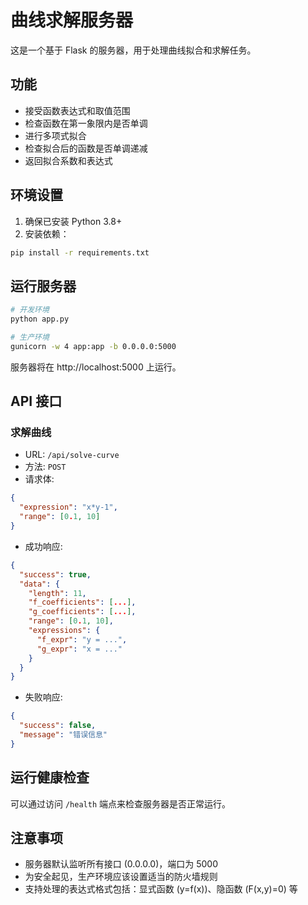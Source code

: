 # 曲线求解服务器

这是一个基于 Flask 的服务器，用于处理曲线拟合和求解任务。

## 功能

- 接受函数表达式和取值范围
- 检查函数在第一象限内是否单调
- 进行多项式拟合
- 检查拟合后的函数是否单调递减
- 返回拟合系数和表达式

## 环境设置

1. 确保已安装 Python 3.8+
2. 安装依赖：

```bash
pip install -r requirements.txt
```

## 运行服务器

```bash
# 开发环境
python app.py

# 生产环境
gunicorn -w 4 app:app -b 0.0.0.0:5000
```

服务器将在 http://localhost:5000 上运行。

## API 接口

### 求解曲线

- URL: `/api/solve-curve`
- 方法: `POST`
- 请求体:

```json
{
  "expression": "x*y-1",
  "range": [0.1, 10]
}
```

- 成功响应:

```json
{
  "success": true,
  "data": {
    "length": 11,
    "f_coefficients": [...],
    "g_coefficients": [...],
    "range": [0.1, 10],
    "expressions": {
      "f_expr": "y = ...",
      "g_expr": "x = ..."
    }
  }
}
```

- 失败响应:

```json
{
  "success": false,
  "message": "错误信息"
}
```

## 运行健康检查

可以通过访问 `/health` 端点来检查服务器是否正常运行。

## 注意事项

- 服务器默认监听所有接口 (0.0.0.0)，端口为 5000
- 为安全起见，生产环境应该设置适当的防火墙规则
- 支持处理的表达式格式包括：显式函数 (y=f(x))、隐函数 (F(x,y)=0) 等 